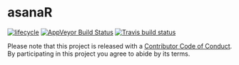# asanaR
[![lifecycle](https://img.shields.io/badge/lifecycle-experimental-orange.svg)](https://www.tidyverse.org/lifecycle/#experimental)
[![AppVeyor Build Status](https://ci.appveyor.com/ryantsullivan/asanaR)](https://ci.appveyor.com/api/projects/status/github/ryantsullivan/asanaR/?branch=master&svg=true)
[![Travis build status](https://travis-ci.org/ryantsullivan/asanaR.svg?branch=master)](https://travis-ci.org/ryantsullivan/asanaR)

Please note that this project is released with a [Contributor Code of Conduct](CODE_OF_CONDUCT.md).
By participating in this project you agree to abide by its terms.

